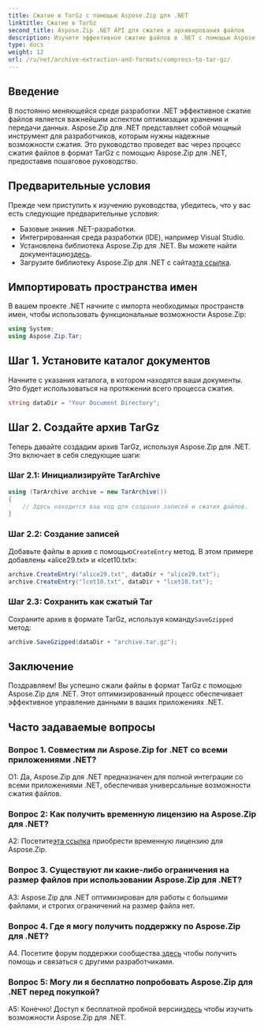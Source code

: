 ```yaml
---
title: Сжатие в TarGz с помощью Aspose.Zip для .NET
linktitle: Сжатие в TarGz
second_title: Aspose.Zip .NET API для сжатия и архивирования файлов
description: Изучите эффективное сжатие файлов в .NET с помощью Aspose.Zip. Сжимайте в TarGz без особых усилий.
type: docs
weight: 12
url: /ru/net/archive-extraction-and-formats/compress-to-tar-gz/
---
```

## Введение

В постоянно меняющейся среде разработки .NET эффективное сжатие файлов является важнейшим аспектом оптимизации хранения и передачи данных. Aspose.Zip для .NET представляет собой мощный инструмент для разработчиков, которым нужны надежные возможности сжатия. Это руководство проведет вас через процесс сжатия файлов в формат TarGz с помощью Aspose.Zip для .NET, предоставив пошаговое руководство.

## Предварительные условия

Прежде чем приступить к изучению руководства, убедитесь, что у вас есть следующие предварительные условия:

- Базовые знания .NET-разработки.
- Интегрированная среда разработки (IDE), например Visual Studio.
-  Установлена библиотека Aspose.Zip для .NET. Вы можете найти документацию[здесь](https://reference.aspose.com/zip/net/).
-  Загрузите библиотеку Aspose.Zip для .NET с сайта[эта ссылка](https://releases.aspose.com/zip/net/).

## Импортировать пространства имен

В вашем проекте .NET начните с импорта необходимых пространств имен, чтобы использовать функциональные возможности Aspose.Zip:

```csharp
using System;
using Aspose.Zip.Tar;
```

## Шаг 1. Установите каталог документов

Начните с указания каталога, в котором находятся ваши документы. Это будет использоваться на протяжении всего процесса сжатия.

```csharp
string dataDir = "Your Document Directory";
```

## Шаг 2. Создайте архив TarGz

Теперь давайте создадим архив TarGz, используя Aspose.Zip для .NET. Это включает в себя следующие шаги:

### Шаг 2.1: Инициализируйте TarArchive

```csharp
using (TarArchive archive = new TarArchive())
{
    // Здесь находится ваш код для создания записей и сжатия файлов.
}
```

### Шаг 2.2: Создание записей

 Добавьте файлы в архив с помощью`CreateEntry` метод. В этом примере добавлены «alice29.txt» и «lcet10.txt»:

```csharp
archive.CreateEntry("alice29.txt", dataDir + "alice29.txt");
archive.CreateEntry("lcet10.txt", dataDir + "lcet10.txt");
```

### Шаг 2.3: Сохранить как сжатый Tar

 Сохраните архив в формате TarGz, используя команду`SaveGzipped` метод:

```csharp
archive.SaveGzipped(dataDir + "archive.tar.gz");
```

## Заключение

Поздравляем! Вы успешно сжали файлы в формат TarGz с помощью Aspose.Zip для .NET. Этот оптимизированный процесс обеспечивает эффективное управление данными в ваших приложениях .NET.

## Часто задаваемые вопросы

### Вопрос 1. Совместим ли Aspose.Zip for .NET со всеми приложениями .NET?
О1: Да, Aspose.Zip для .NET предназначен для полной интеграции со всеми приложениями .NET, обеспечивая универсальные возможности сжатия файлов.

### Вопрос 2: Как получить временную лицензию на Aspose.Zip для .NET?

 А2: Посетите[эта ссылка](https://purchase.aspose.com/temporary-license/) приобрести временную лицензию для Aspose.Zip.

### Вопрос 3. Существуют ли какие-либо ограничения на размер файлов при использовании Aspose.Zip для .NET?

A3: Aspose.Zip для .NET оптимизирован для работы с большими файлами, и строгих ограничений на размер файла нет.

### Вопрос 4. Где я могу получить поддержку по Aspose.Zip для .NET?

 A4. Посетите форум поддержки сообщества.[здесь](https://forum.aspose.com/c/zip/37) чтобы получить помощь и связаться с другими разработчиками.

### Вопрос 5: Могу ли я бесплатно попробовать Aspose.Zip для .NET перед покупкой?

 А5: Конечно! Доступ к бесплатной пробной версии[здесь](https://releases.aspose.com/zip/net) чтобы изучить возможности Aspose.Zip для .NET.